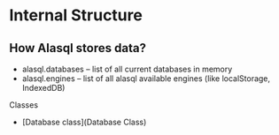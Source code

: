 # Internal Structure

## How Alasql stores data?
* alasql.databases – list of all current databases in memory
* alasql.engines – list of all alasql available engines (like localStorage, IndexedDB)

Classes
* [Database class](Database Class)
